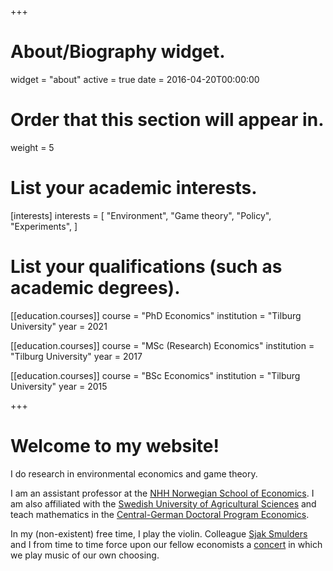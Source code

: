 +++
# About/Biography widget.
widget = "about"
active = true
date = 2016-04-20T00:00:00

# Order that this section will appear in.
weight = 5

# List your academic interests.
[interests]
  interests = [
    "Environment",
    "Game theory",
    "Policy",
    "Experiments",
  ]

# List your qualifications (such as academic degrees).
  
  [[education.courses]]
  course = "PhD Economics"
  institution = "Tilburg University"
  year = 2021
  
[[education.courses]]
  course = "MSc (Research) Economics"
  institution = "Tilburg University"
  year = 2017

[[education.courses]]
  course = "BSc Economics"
  institution = "Tilburg University"
  year = 2015
 
+++

# Welcome to my website!

I do research in environmental economics and game theory.

I am an assistant professor at the [NHH Norwegian School of Economics](https://www.nhh.no/en/departments/business-and-management-science/). I am also affiliated with the [Swedish University of Agricultural Sciences](https://www.slu.se/en/departments/economics/) and teach mathematics in the [Central-German Doctoral Program Economics](http://cgde.wifa.uni-leipzig.de/3257-2/).

In my (non-existent) free time, I play the violin. Colleague [Sjak Smulders](https://research.tilburguniversity.edu/en/persons/sjak-smulders) and I from time to time force upon our fellow economists a [concert](https://twitter.com/TiUEconomics/status/1111204863382380544) in which we play music of our own choosing.
